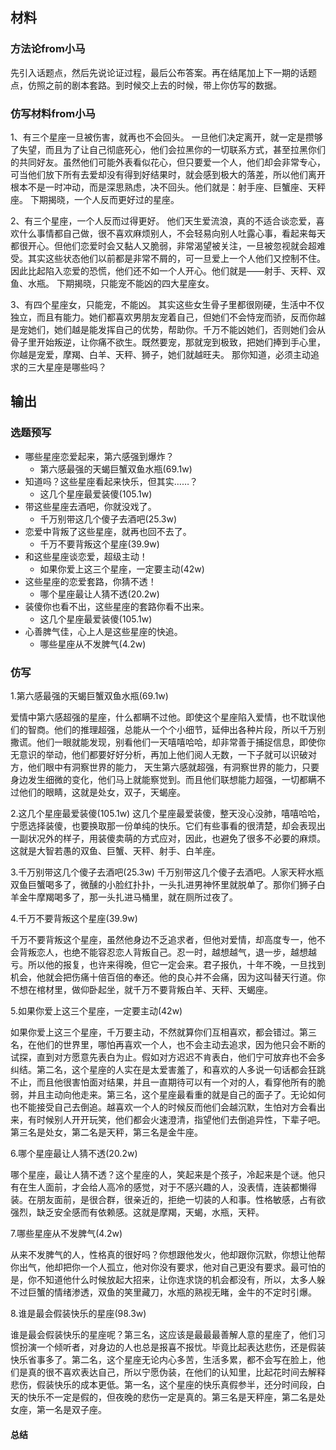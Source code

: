 ## 材料

### 方法论from小马

先引入话题点，然后先说论证过程，最后公布答案。再在结尾加上下一期的话题点，仿照之前的剧本套路。到时候交上去的时候，带上你仿写的数据。

### 仿写材料from小马

1、有三个星座一旦被伤害，就再也不会回头。
一旦他们决定离开，就一定是攒够了失望，而且为了让自己彻底死心，他们会拉黑你的一切联系方式，甚至拉黑你们的共同好友。虽然他们可能外表看似花心，但只要爱一个人，他们却会非常专心，可当他们放下所有去爱却没有得到好结果时，就会感到极大的落差，所以他们离开根本不是一时冲动，而是深思熟虑，决不回头。他们就是：射手座、巨蟹座、天秤座。
下期揭晓，一个人反而更好过的星座。

2、有三个星座，一个人反而过得更好。
他们天生爱流浪，真的不适合谈恋爱，喜欢什么事情都自己做，很不喜欢麻烦别人，不会轻易向别人吐露心事，看起来每天都很开心。但他们恋爱时会又黏人又脆弱，非常渴望被关注，一旦被忽视就会超难受。其实这些状态他们以前都是非常不屑的，可一旦爱上一个人他们又控制不住。因此比起陷入恋爱的恐慌，他们还不如一个人开心。他们就是——射手、天秤、双鱼、水瓶。
下期揭晓，只能宠不能凶的四大星座女。

3、有四个星座女，只能宠，不能凶。
其实这些女生骨子里都很刚硬，生活中不仅独立，而且有能力。她们都喜欢男朋友宠着自己，但她们不会恃宠而骄，反而你越是宠她们，她们越是能发挥自己的优势，帮助你。千万不能凶她们，否则她们会从骨子里开始叛逆，让你痛不欲生。既然要宠，那就宠到极致，把她们捧到手心里，你越是宠爱，摩羯、白羊、天秤、狮子，她们就越旺夫。
那你知道，必须主动追求的三大星座是哪些吗？

## 输出

### 选题预写

- 哪些星座恋爱起来，第六感强到爆炸？
  - 第六感最强的天蝎巨蟹双鱼水瓶(69.1w)
- 知道吗？这些星座看起来快乐，但其实……？ 
  - 这几个星座最爱装傻(105.1w)
- 带这些星座去酒吧，你就没戏了。
  - 千万别带这几个傻子去酒吧(25.3w)
- 恋爱中背叛了这些星座，就再也回不去了。
  - 千万不要背叛这个星座(39.9w)
- 和这些星座谈恋爱，超级主动！
  - 如果你爱上这三个星座，一定要主动(42w)
- 这些星座的恋爱套路，你猜不透！ 
  - 哪个星座最让人猜不透(20.2w)
- 装傻你也看不出，这些星座的套路你看不出来。 
  - 这几个星座最爱装傻(105.1w)
- 心善脾气佳，心上人是这些星座的快追。 
  - 哪些星座从不发脾气(4.2w)

### 仿写

1.第六感最强的天蝎巨蟹双鱼水瓶(69.1w)

爱情中第六感超强的星座，什么都瞒不过他。即使这个星座陷入爱情，也不耽误他们的智商。他们的推理超强，总能从一个个小细节，延伸出各种片段，所以千万别撒谎。他们一眼就能发现，别看他们一天嘻嘻哈哈，却非常善于捕捉信息，即使你无意识的举动，他们都要好好分析，再加上他们阅人无数，一下子就可以识破对方，他们眼中有洞察世界的能力，
天生第六感就超强，有洞察世界的能力，只要身边发生细微的变化，他们马上就能察觉到。而且他们联想能力超强，一切都瞒不过他们的眼睛，这就是处女，双子，天蝎座。

2.这几个星座最爱装傻(105.1w)
这几个星座最爱装傻，整天没心没肺，嘻嘻哈哈，宁愿选择装傻，也要换取那一份单纯的快乐。它们有些事看的很清楚，却会表现出一副状况外的样子，用装傻卖萌的方式应对，因此，也避免了很多不必要的麻烦。这就是大智若愚的双鱼、巨蟹、天秤、射手、白羊座。

3.千万别带这几个傻子去酒吧(25.3w)
千万别带这几个傻子去酒吧。人家天秤水瓶双鱼巨蟹喝多了，微醺的小脸红扑扑，一头扎进男神怀里就脱单了。那你们狮子白羊金牛摩羯喝多了，那一头扎进马桶里，就在厕所过夜了。

4.千万不要背叛这个星座(39.9w)

千万不要背叛这个星座，虽然他身边不乏追求者，但他对爱情，却高度专一，他不会背叛恋人，也绝不能容忍恋人背叛自己。忍一时，越想越气，退一步，越想越亏。所以他的报复，也许来得晚，但它一定会来。君子报仇，十年不晚，一旦找到机会，他就会把伤痛十倍百倍的奉还。他的良心并不会痛，因为这叫替天行道。你不想在棺材里，做仰卧起坐，就千万不要背叛白羊、天秤、天蝎座。

5.如果你爱上这三个星座，一定要主动(42w)

如果你爱上这三个星座，千万要主动，不然就算你们互相喜欢，都会错过。第三名，在他们的世界里，哪怕再喜欢一个人，也不会主动去追求，因为他只会不断的试探，直到对方愿意先表白为止。假如对方迟迟不肯表白，他们宁可放弃也不会多纠结。第二名，这个星座的人实在是太爱害羞了，和喜欢的人多说一句话都会狂跳不止，而且他很害怕面对结果，并且一直期待可以有一个对的人，看穿他所有的脆弱，并且主动向他走来。第三名，这个星座最看重的就是自己的面子了。无论如何也不能接受自己去倒追。越喜欢一个人的时候反而他们会越沉默，生怕对方会看出来，有时候别人开开玩笑，他们都会火速澄清，指望他们去倒追异性，下辈子吧。第三名是处女，第二名是天秤，第三名是金牛座。

6.哪个星座最让人猜不透(20.2w)

哪个星座，最让人猜不透？这个星座的人，笑起来是个孩子，冷起来是个谜。他只有在生人面前，才会给人高冷的感觉，对于不感兴趣的人，没表情，连装都懒得装。在朋友面前，是很合群，很亲近的，拒绝一切装的人和事。性格敏感，占有欲强烈，缺乏安全感而有依赖感。这就是摩羯，天蝎，水瓶，天秤。

7.哪些星座从不发脾气(4.2w)

从来不发脾气的人，性格真的很好吗？你想跟他发火，他却跟你沉默，你想让他帮你出气，他却把你一个人孤立，他对你没有要求，他对自己更没有要求。最可怕的是，你不知道他什么时候放起大招来，让你连求饶的机会都没有，所以，太多人躲不过巨蟹的情绪渗透，双鱼的笑里藏刀，水瓶的熟视无睹，金牛的不定时引爆。

8.谁是最会假装快乐的星座(98.3w)

谁是最会假装快乐的星座呢？第三名，这应该是最最最善解人意的星座了，他们习惯扮演一个倾听者，对身边的人也总是报喜不报忧。毕竟比起表达悲伤，还是假装快乐省事多了。第二名，这个星座无论内心多苦，生活多累，都不会写在脸上，他们是真的很不喜欢表达自己，所以宁愿伪装，在他们的认知里，比起花时间去解释悲伤，假装快乐的成本更低。第一名，这个星座的快乐真假参半，还分时间段，白天的快乐不一定是假的，但夜晚的悲伤一定是真的。第三名是天秤座，第二名是处女座，第一名是双子座。


#### 总结
